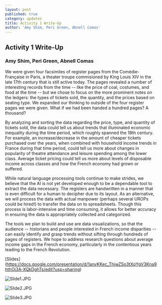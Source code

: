 ```yaml
---
layout: post
published: true
category: updates
title: Activity 1 Write-Up
author: 'Amy Shim, Peri Green, Abnell Comas'
---
```

## Activity 1 Write-Up

### Amy Shim, Peri Green, Abnell Comas

We were given four facsimiles of register pages from the Comédie-Française in Paris, a theater troupe commisioned by King Louis XIV in the late 17th century that is still active today. The pages revealed a number of interesting records from the time -- like the price of coal, costumes, and food at the time --  but we chose to focus on the more prominent notes on the ledgers: the types of tickets sold, the quantity, and the prices based on seating type. We expanded our thinking to outside of the four register pages we were given. What if we had been handed a hundred pages? A thousand? 

By analyzing and sorting the data regarding the price, type, and quantity of tickets sold, the data could tell us about trends that illuminated economic inequality during the time period, which roughly spanned the 18th century. For example, an increase/decrease in the amount of cheaper tickets purchased over the years, when combined with household income trends in France during that time period, could tell us more about changes in popularity of theatre attendance and leisure spending among the lower class. Average ticket pricing could tell us more about levels of disposable income across classes and how the French economy had grown or suffered.

While natural language processing tools continue to make strides, we believe that the AI is not yet developed enough to be a dependable tool to extract the data necessary. The registers are handwritten in a manner that is even difficult for a human to decipher due to its layout. As an alternative, we will process the data with actual manpower (perhaps several UROPs could be hired!) to transfer the data on to spreadsheets.  Though this process is labor-intensive and time consuming, it allows for better accuracy in ensuring the data is appropriately collected and categorized.

The tools we plan to build and use are data visualizations, so that the audience --  historians and people interested in French income disparities -- can easily identify and grasp trends without sifting through hundreds of pages of registers. We hope to address research questions about average income gaps in the French economy, particularly in the contentious years leading to the French Revolution.

[Slides] (https://docs.google.com/presentation/d/1anvKKec_ThjwZSo3tXqYgV3Kna9hthOj3A-XQkDghTs/edit?usp=sharing)

![Slide1.JPG]({{site.baseurl}}/assets/Slide1.JPG)

![Slide2.JPG]({{site.baseurl}}/assets/Slide2.JPG)

![Slide3.JPG]({{site.baseurl}}/assets/Slide3.JPG)
